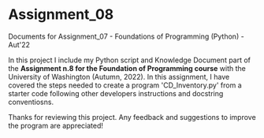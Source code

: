 # Assignment_08
Documents for Assignment_07 - Foundations of Programming (Python) - Aut'22

In this project I include my Python script and Knowledge Document part of the <b>Assignment n.8 for the Foundation of Programming course</b> with the University of Washington (Autumn, 2022). In this assignment, I have covered the steps needed to create a program 'CD_Inventory.py' from a starter code following other developers instructions and docstring conventiosns.

Thanks for reviewing this project. Any feedback and suggestions to improve the program are appreciated!
